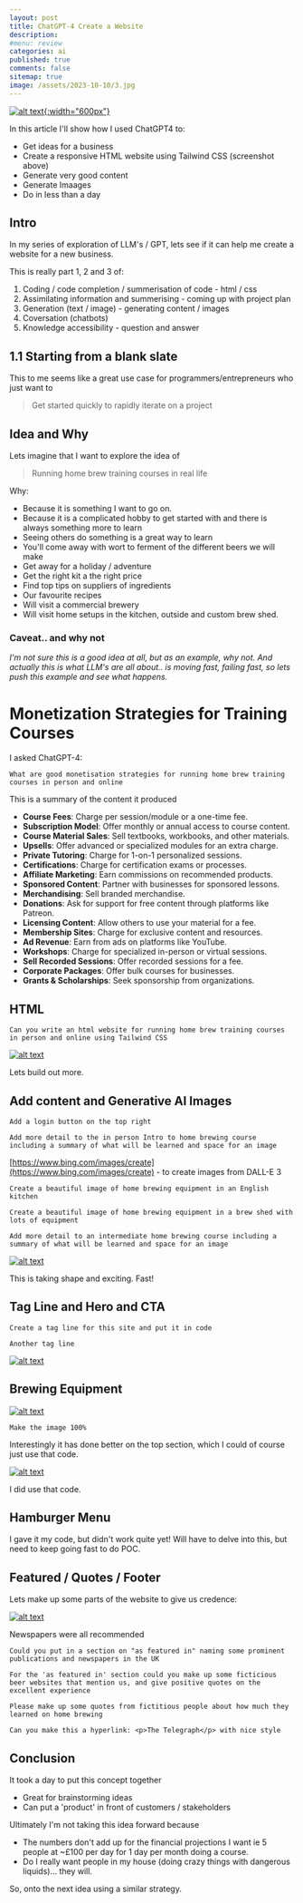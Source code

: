 ```yaml
---
layout: post
title: ChatGPT-4 Create a Website
description: 
#menu: review
categories: ai 
published: true 
comments: false     
sitemap: true
image: /assets/2023-10-10/3.jpg
---
```


<!-- [![alt text](/assets/2023-07-22/1.jpg "email"){:width="800px"}](/assets/2023-07-22/1.jpg) -->
<!-- [![alt text](/assets/2023-08-01/1.jpg "email")](/assets/2023-08-01/1.jpg) -->

<!-- [![alt text](/assets/2023-08-23/3.jpg "email")](/assets/2023-08-23/3.jpg) -->


<!-- [https://www.youtube.com/watch?v=LJyfhD5CUiM](https://www.youtube.com/watch?v=LJyfhD5CUiM) -->

[![alt text](/assets/2023-10-10/3.jpg "Master the Art of Homebrewing Site"){:width="600px"}](/assets/2023-10-10/3.jpg)

In this article I'll show how I used ChatGPT4 to:

- Get ideas for a business
- Create a responsive HTML website using Tailwind CSS (screenshot above)
- Generate very good content
- Generate Imaages
- Do in less than a day


## Intro

In my series of exploration of LLM's / GPT, lets see if it can help me create a website for a new business.

This is really part 1, 2 and 3 of:

1. Coding / code completion / summerisation of code - html / css
2. Assimilating information and summerising  - coming up with project plan
3. Generation (text / image) - generating content / images
4. Coversation (chatbots)
5. Knowledge accessibility - question and answer 


## 1.1 Starting from a blank slate

This to me seems like a great use case for programmers/entrepreneurs who just want to 

> Get started quickly to rapidly iterate on a project

## Idea and Why

Lets imagine that I want to explore the idea of 

> Running home brew training courses in real life

Why: 

- Because it is something I want to go on.
- Because it is a complicated hobby to get started with and there is always something more to learn
- Seeing others do something is a great way to learn
- You'll come away with wort to ferment of the different beers we will make
- Get away for a holiday / adventure
- Get the right kit a the right price
- Find top tips on suppliers of ingredients 
- Our favourite recipes 
- Will visit a commercial brewery
- Will visit home setups in the kitchen, outside and custom brew shed.

### Caveat.. and why not

*I'm not sure this is a good idea at all, but as an example, why not. And actually this is what LLM's are all about.. is moving fast, failing fast, so lets push this example and see what happens.*

# Monetization Strategies for Training Courses

I asked ChatGPT-4:

`What are good monetisation strategies for running home brew training courses in person and online`

This is a summary of the content it produced

- **Course Fees**: Charge per session/module or a one-time fee.
- **Subscription Model**: Offer monthly or annual access to course content.
- **Course Material Sales**: Sell textbooks, workbooks, and other materials.
- **Upsells**: Offer advanced or specialized modules for an extra charge.
- **Private Tutoring**: Charge for 1-on-1 personalized sessions.
- **Certifications**: Charge for certification exams or processes.
- **Affiliate Marketing**: Earn commissions on recommended products.
- **Sponsored Content**: Partner with businesses for sponsored lessons.
- **Merchandising**: Sell branded merchandise.
- **Donations**: Ask for support for free content through platforms like Patreon.
- **Licensing Content**: Allow others to use your material for a fee.
- **Membership Sites**: Charge for exclusive content and resources.
- **Ad Revenue**: Earn from ads on platforms like YouTube.
- **Workshops**: Charge for specialized in-person or virtual sessions.
- **Sell Recorded Sessions**: Offer recorded sessions for a fee.
- **Corporate Packages**: Offer bulk courses for businesses.
- **Grants & Scholarships**: Seek sponsorship from organizations.

## HTML

`Can you write an html website for running home brew training courses in person and online using Tailwind CSS`

[![alt text](/assets/2023-10-10/1.jpg "Initial site")](/assets/2023-10-10/1.jpg)

Lets build out more.

## Add content and Generative AI Images

`Add a login button on the top right`

`Add more detail to the in person Intro to home brewing course including a summary of what will be learned and space for an image`

[https://www.bing.com/images/create](https://www.bing.com/images/create) - to create images from DALL-E 3

`Create a beautiful image of home brewing equipment in an English kitchen`

`Create a beautiful image of home brewing equipment in a brew shed with lots of equipment`


`Add more detail to an intermediate home brewing course including a summary of what will be learned and space for an image`

[![alt text](/assets/2023-10-10/2.jpg "Coming together")](/assets/2023-10-10/2.jpg)

This is taking shape and exciting. Fast!


## Tag Line and Hero and CTA

`Create a tag line for this site and put it in code`

`Another tag line`


[![alt text](/assets/2023-10-10/3.jpg "Hero")](/assets/2023-10-10/3.jpg)


## Brewing Equipment


[![alt text](/assets/2023-10-10/4.jpg "Equipment")](/assets/2023-10-10/4.jpg)

`Make the image 100%`

Interestingly it has done better on the top section, which I could of course just use that code.

[![alt text](/assets/2023-10-10/5.jpg "More detail")](/assets/2023-10-10/5.jpg)

I did use that code.

## Hamburger Menu

I gave it my code, but didn't work quite yet! Will have to delve into this, but need to keep going fast to do POC.

## Featured / Quotes / Footer

Lets make up some parts of the website to give us credence:

[![alt text](/assets/2023-10-10/6.jpg "Newspapers")](/assets/2023-10-10/6.jpg)

Newspapers were all recommended

`Could you put in a section on "as featured in" naming some prominent publications and newspapers in the UK`

`For the 'as featured in' section could you make up some ficticious beer websites that mention us, and give positive quotes on the excellent experience`

`Please make up some quotes from fictitious people about how much they learned on home brewing`


`Can you make this a hyperlink: <p>The Telegraph</p> with nice style`


## Conclusion

It took a day to put this concept together

- Great for brainstorming ideas
- Can put a 'product' in front of customers / stakeholders

Ultimately I'm not taking this idea forward because

- The numbers don't add up for the financial projections I want ie 5 people at ~£100 per day for 1 day per month doing a course.
- Do I really want people in my house (doing crazy things with dangerous liquids)... they will.

So, onto the next idea using a similar strategy.









